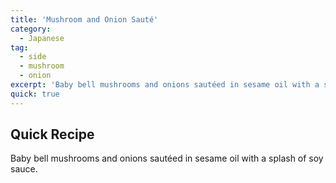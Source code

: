 ```yaml
---
title: 'Mushroom and Onion Sauté'
category:
  - Japanese
tag:
  - side
  - mushroom
  - onion
excerpt: 'Baby bell mushrooms and onions sautéed in sesame oil with a splash of soy sauce.'
quick: true
---
```


## Quick Recipe

Baby bell mushrooms and onions sautéed in sesame oil with a splash of soy sauce.
